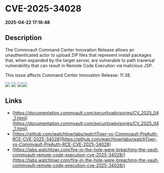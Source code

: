 # CVE-2025-34028

**2025-04-22 17:16:48**

## Description
The Commvault Command Center Innovation Release allows an unauthenticated actor to upload ZIP files that represent install packages that, when expanded by the target server, are vulnerable to path traversal vulnerability that can result in Remote Code Execution via malicious JSP.





This issue affects Command Center Innovation Release: 11.38.

![](https://img.shields.io/static/v1?label=Score&message=10.0&color=red)
![](https://img.shields.io/static/v1?label=Severity&message=CRITICAL&color=red)
![](https://img.shields.io/static/v1?label=CWE&message=Traversal&color=green)![](https://img.shields.io/static/v1?label=CWE&message=Traversal&color=green)

## Links
- [https://documentation.commvault.com/securityadvisories/CV_2025_04_1.html](https://documentation.commvault.com/securityadvisories/CV_2025_04_1.html)
- [https://github.com/watchtowrlabs/watchTowr-vs-Commvault-PreAuth-RCE-CVE-2025-34028](https://github.com/watchtowrlabs/watchTowr-vs-Commvault-PreAuth-RCE-CVE-2025-34028)
- [https://labs.watchtowr.com/fire-in-the-hole-were-breaching-the-vault-commvault-remote-code-execution-cve-2025-34028/](https://labs.watchtowr.com/fire-in-the-hole-were-breaching-the-vault-commvault-remote-code-execution-cve-2025-34028/)

